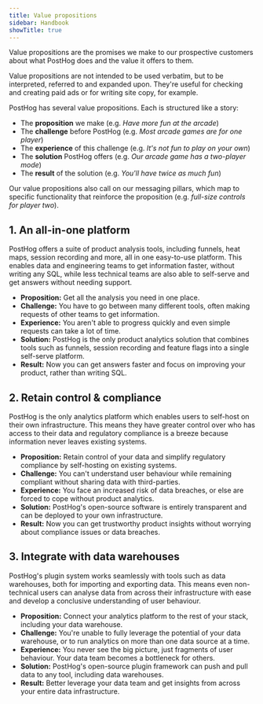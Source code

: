 ```yaml
---
title: Value propositions
sidebar: Handbook
showTitle: true
---
```


Value propositions are the promises we make to our prospective customers about what PostHog does and the value it offers to them.

Value propositions are not intended to be used verbatim, but to be interpreted, referred to and expanded upon. They're useful for checking and creating paid ads or for writing site copy, for example.

PostHog has several value propositions. Each is structured like a story: 

- The **proposition** we make (e.g. _Have more fun at the arcade_)
- The **challenge** before PostHog (e.g. _Most arcade games are for one player_)
- The **experience** of this challenge (e.g. _It's not fun to play on your own_)
- The **solution** PostHog offers (e.g. _Our arcade game has a two-player mode_) 
- The **result** of the solution (e.g. _You'll have twice as much fun_)

Our value propositions also call on our messaging pillars, which map to specific functionality that reinforce the proposition (e.g. _full-size controls for player two_). 

## 1. An all-in-one platform

PostHog offers a suite of product analysis tools, including funnels, heat maps, session recording and more, all in one easy-to-use platform. This enables data and engineering teams to get information faster, without writing any SQL, while less technical teams are also able to self-serve and get answers without needing support.

- **Proposition:** Get all the analysis you need in one place.
- **Challenge:** You have to go between many different tools, often making requests of other teams to get information.
- **Experience:** You aren't able to progress quickly and even simple requests can take a lot of time.
- **Solution:** PostHog is the only product analytics solution that combines tools such as funnels, session recording and feature flags into a single self-serve platform.
- **Result:** Now you can get answers faster and focus on improving your product, rather than writing SQL.


## 2. Retain control & compliance

PostHog is the only analytics platform which enables users to self-host on their own infrastructure. This means they have greater control over who has access to their data and regulatory compliance is a breeze because information never leaves existing systems.

- **Proposition:** Retain control of your data and simplify regulatory compliance by self-hosting on existing systems.
- **Challenge:** You can't understand user behaviour while remaining compliant without sharing data with third-parties.
- **Experience:** You face an increased risk of data breaches, or else are forced to cope without product analytics.
- **Solution:** PostHog's open-source software is entirely transparent and can be deployed to your own infrastructure. 
- **Result:** Now you can get trustworthy product insights without worrying about compliance issues or data breaches. 


## 3. Integrate with data warehouses

PostHog's plugin system works seamlessly with tools such as data warehouses, both for importing and exporting data. This means even non-technical users can analyse data from across their infrastructure with ease and develop a conclusive understanding of user behaviour.  

- **Proposition:** Connect your analytics platform to the rest of your stack, including your data warehouse. 
- **Challenge:** You're unable to fully leverage the potential of your data warehouse, or to run analytics on more than one data source at a time.
- **Experience:** You never see the big picture, just fragments of user behaviour. Your data team becomes a bottleneck for others. 
- **Solution:** PostHog's open-source plugin framework can push and pull data to any tool, including data warehouses. 
- **Result:** Better leverage your data team and get insights from across your entire data infrastructure.